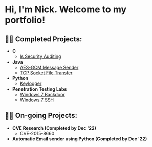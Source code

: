 <h1>Hi, I'm Nick. Welcome to my portfolio!</h1>

<h2>👨‍💻 Completed Projects:</h2>

- <b>C</b>
  - [ls Security Auditing](https://github.com/nhamle2/ls-Auditing)
- <b>Java</b>
  - [AES-GCM Message Sender](https://github.com/nhamle2/AES-GCM-Message-Sender)
  - [TCP Socket File Transfer](https://github.com/nhamle2/TCP-Socket-File-Transfer)
- <b>Python</b>
  - [Keylogger](https://github.com/nhamle2/Keylogger)
- <b>Penetration Testing Labs</b>
  - [Windows 7 Backdoor](https://github.com/nhamle2/Windows-7-Backdoor)
  - [Windows 7 SSH](https://github.com/nhamle2/Windows-7-SSH)

<h2>👨‍💻 On-going Projects:</h2>

- <b>CVE Research (Completed by Dec '22)</b>
  - CVE-2015-8660
- <b>Automatic Email sender using Python (Completed by Dec '22)</b>

